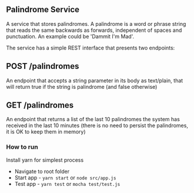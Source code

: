 ## Palindrome Service

A service that stores palindromes. A palindrome is a word or phrase string that reads the same backwards as forwards, independent of spaces and punctuation. An example could be 'Dammit I'm Mad'.

The service has a simple REST interface that presents two endpoints:

##  POST /palindromes

An endpoint that accepts a string parameter in its body as text/plain, that will return true if the string is palindrome (and false otherwise)

## GET /palindromes 

An endpoint that returns a list of the last 10 palindromes the system has received in the last 10 minutes (there is no need to persist the palindromes, it is OK to keep them in memory)


### How to run

Install yarn for simplest process

- Navigate to root folder
- Start app - `yarn start` or `node src/app.js`
- Test app - `yarn test` or `mocha test/test.js`
